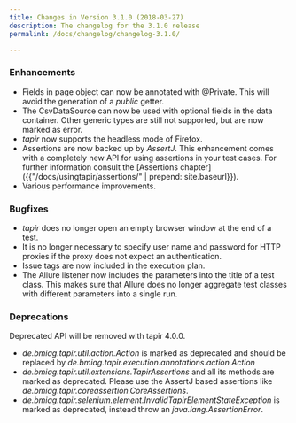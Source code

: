 ```yaml
---
title: Changes in Version 3.1.0 (2018-03-27)
description: The changelog for the 3.1.0 release
permalink: /docs/changelog/changelog-3.1.0/

---
```


### Enhancements
* Fields in page object can now be annotated with @Private. This will avoid the generation of a *public* getter.
* The CsvDataSource can now be used with optional fields in the data container. Other generic types are still not supported, but are now marked as error.
* *tapir* now supports the headless mode of Firefox.
* Assertions are now backed up by *AssertJ*. This enhancement comes with a completely new API for using assertions in your test cases. For further information consult the [Assertions chapter]({{"/docs/usingtapir/assertions/" | prepend: site.baseurl}}).
* Various performance improvements.

### Bugfixes
* *tapir* does no longer open an empty browser window at the end of a test.
* It is no longer necessary to specify user name and password for HTTP proxies if the proxy does not expect an authentication.
* Issue tags are now included in the execution plan.
* The Allure listener now includes the parameters into the title of a test class. This makes sure that Allure does no longer aggregate test classes with different parameters into a single run.

### Deprecations
Deprecated API will be removed with tapir 4.0.0.
* *de.bmiag.tapir.util.action.Action* is marked as deprecated and should be replaced by *de.bmiag.tapir.execution.annotations.action.Action*
* *de.bmiag.tapir.util.extensions.TapirAssertions* and all its methods are marked as deprecated. Please use the AssertJ based assertions like  *de.bmiag.tapir.coreassertion.CoreAssertions*.
* *de.bmiag.tapir.selenium.element.InvalidTapirElementStateException* is marked as deprecated, instead throw an *java.lang.AssertionError*.
